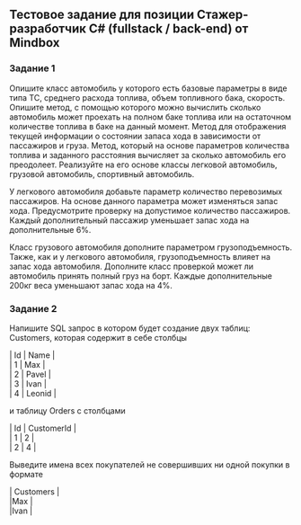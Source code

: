## Тестовое задание для позиции Cтажер-разработчик C# (fullstack / back-end) от Mindbox

### Задание 1

Опишите класс автомобиль у которого есть базовые параметры в виде типа ТС, среднего расхода топлива, объем топливного бака, скорость. Опишите метод, с помощью которого можно вычислить сколько автомобиль может проехать на полном баке топлива или на остаточном количестве топлива в баке на данный момент. Метод для отображения текущей информации о состоянии запаса хода в зависимости от пассажиров и груза. Метод, который на основе параметров количества топлива и заданного расстояния вычисляет за сколько автомобиль его преодолеет. Реализуйте на его основе классы легковой автомобиль, грузовой автомобиль, спортивный автомобиль. 

У легкового автомобиля добавьте параметр количество перевозимых пассажиров. На основе данного параметра может изменяться запас хода. Предусмотрите проверку на допустимое количество пассажиров. Каждый дополнительный пассажир уменьшает запас хода на дополнительные 6%. 

Класс грузового автомобиля дополните параметром грузоподъемность. Также, как и у легкового автомобиля, грузоподъемность влияет на запас хода автомобиля. Дополните класс проверкой может ли автомобиль принять полный груз на борт. Каждые дополнительные 200кг веса уменьшают запас хода на 4%.

### Задание 2

Напишите SQL запрос в котором будет создание двух таблиц: Customers, которая содержит в себе столбцы

| Id | Name   |  
| 1  | Max    |  
| 2  | Pavel  |  
| 3  | Ivan   |  
| 4  | Leonid |  
  
и таблицу Orders с столбцами   
  
| Id | CustomerId |  
| 1  | 2          |  
| 2  | 4          |  

Выведите имена всех покупателей не совершивших ни одной покупки в формате   
  
| Customers |  
|Max        |  
|Ivan       |  

